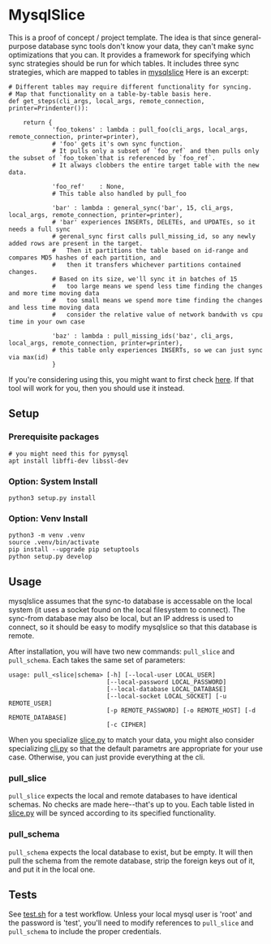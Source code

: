 # MysqlSlice

This is a proof of concept / project template.  The idea is that since general-purpose database sync tools don't know your data, they can't make sync optimizations that you can.  It provides a framework for specifying which sync strategies should be run for which tables.  It includes three sync strategies, which are mapped to tables in [mysqlslice](mysqlslice/slice.py)  Here is an excerpt:

    # Different tables may require different functionality for syncing.
    # Map that functionality on a table-by-table basis here.
    def get_steps(cli_args, local_args, remote_connection, printer=Prindenter()):

        return {
                'foo_tokens' : lambda : pull_foo(cli_args, local_args, remote_connection, printer=printer),
                # 'foo' gets it's own sync function.
                # It pulls only a subset of `foo_ref` and then pulls only the subset of `foo_token`that is referenced by `foo_ref`.
                # It always clobbers the entire target table with the new data.

                'foo_ref'    : None,
                # This table also handled by pull_foo

                'bar' : lambda : general_sync('bar', 15, cli_args, local_args, remote_connection, printer=printer),
                # 'bar' experiences INSERTs, DELETEs, and UPDATEs, so it needs a full sync
                # gerenal_sync first calls pull_missing_id, so any newly added rows are present in the target.
                #   Then it partitions the table based on id-range and compares MD5 hashes of each partition, and
                #   then it transfers whichever partitions contained changes.
                # Based on its size, we'll sync it in batches of 15
                #   too large means we spend less time finding the changes and more time moving data
                #   too small means we spend more time finding the changes and less time moving data
                #   consider the relative value of network bandwith vs cpu time in your own case

                'baz' : lambda : pull_missing_ids('baz', cli_args, local_args, remote_connection, printer=printer),
                # this table only experiences INSERTs, so we can just sync via max(id)
                }

If you're considering using this, you might want to first check [here](https://www.percona.com/doc/percona-toolkit/LATEST/pt-table-sync.html).  If that tool will work for you, then you should use it instead.

## Setup

### Prerequisite packages

    # you might need this for pymysql
    apt install libffi-dev libssl-dev

### Option: System Install

    python3 setup.py install

### Option: Venv Install

    python3 -m venv .venv
    source .venv/bin/activate
    pip install --upgrade pip setuptools
    python setup.py develop

## Usage

mysqlslice assumes that the sync-to database is accessable on the local system (it uses a socket found on the local filesystem to connect).  The sync-from database may also be local, but an IP address is used to connect, so it should be easy to modify mysqlslice so that this database is remote.

After installation, you will have two new commands: `pull_slice` and `pull_schema`. Each takes the same set of parameters:

    usage: pull_<slice|schema> [-h] [--local-user LOCAL_USER]
                               [--local-password LOCAL_PASSWORD]
                               [--local-database LOCAL_DATABASE]
                               [--local-socket LOCAL_SOCKET] [-u REMOTE_USER]
                               [-p REMOTE_PASSWORD] [-o REMOTE_HOST] [-d REMOTE_DATABASE]
                               [-c CIPHER]

When you specialize [slice.py](mysqlslice/slice.py) to match your data, you might also consider specializing [cli.py](mysql/cli.py) so that the default parametrs are appropriate for your use case.  Otherwise, you can just provide everything at the cli.

### pull_slice

`pull_slice` expects the local and remote databases to have identical schemas.  No checks are made here--that's up to you.  Each table listed in [slice.py](mysqlslice/slice.py) will be synced according to its specified functionality.

### pull_schema

`pull_schema` expects the local database to exist, but be empty.  It will then pull the schema from the remote database, strip the foreign keys out of it, and put it in the local one.

## Tests

See [test.sh](test.sh) for a test workflow.  Unless your local mysql user is 'root' and the password is 'test', you'll need to modify references to `pull_slice` and `pull_schema` to include the proper credentials.
